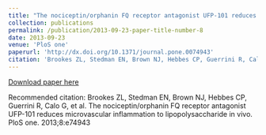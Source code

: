 ```yaml
---
title: "The nociceptin/orphanin FQ receptor antagonist UFP-101 reduces microvascular inflammation to lipopolysaccharide in vivo"
collection: publications
permalink: /publication/2013-09-23-paper-title-number-8
date: 2013-09-23
venue: 'PloS one'
paperurl: 'http://dx.doi.org/10.1371/journal.pone.0074943'
citation: 'Brookes ZL, Stedman EN, Brown NJ, Hebbes CP, Guerrini R, Calo G, et al. The nociceptin/orphanin FQ receptor antagonist UFP-101 reduces microvascular inflammation to lipopolysaccharide in vivo. PloS one. 2013;8:e74943'
---
```


<a href='http://dx.doi.org/10.1371/journal.pone.0074943'>Download paper here</a>

Recommended citation: Brookes ZL, Stedman EN, Brown NJ, Hebbes CP, Guerrini R, Calo G, et al. The nociceptin/orphanin FQ receptor antagonist UFP-101 reduces microvascular inflammation to lipopolysaccharide in vivo. PloS one. 2013;8:e74943